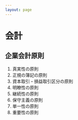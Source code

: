 ```yaml
---
layout: page
---
```


# 会計

## 企業会計原則

1. 真実性の原則
2. 正規の簿記の原則
3. 資本取引・損益取引区分の原則
4. 明瞭性の原則
5. 継続性の原則
6. 保守主義の原則
7. 単一性の原則
8. 重要性の原則
